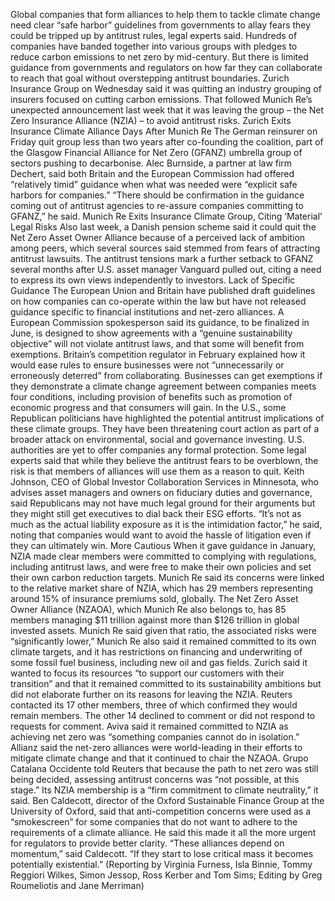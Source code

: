 Global companies that form alliances to help them to tackle climate change need clear “safe harbor” guidelines from governments to allay fears they could be tripped up by antitrust rules, legal experts said.
Hundreds of companies have banded together into various groups with pledges to reduce carbon emissions to net zero by mid-century.
But there is limited guidance from governments and regulators on how far they can collaborate to reach that goal without overstepping antitrust boundaries.
Zurich Insurance Group on Wednesday said it was quitting an industry grouping of insurers focused on cutting carbon emissions. That followed Munich Re’s unexpected announcement last week that it was leaving the group – the Net Zero Insurance Alliance (NZIA) – to avoid antitrust risks.
Zurich Exits Insurance Climate Alliance Days After Munich Re
The German reinsurer on Friday quit group less than two years after co-founding the coalition, part of the Glasgow Financial Alliance for Net Zero (GFANZ) umbrella group of sectors pushing to decarbonise.
Alec Burnside, a partner at law firm Dechert, said both Britain and the European Commission had offered “relatively timid” guidance when what was needed were “explicit safe harbors for companies.”
“There should be confirmation in the guidance coming out of antitrust agencies to re-assure companies committing to GFANZ,” he said.
Munich Re Exits Insurance Climate Group, Citing ‘Material’ Legal Risks
Also last week, a Danish pension scheme said it could quit the Net Zero Asset Owner Alliance because of a perceived lack of ambition among peers, which several sources said stemmed from fears of attracting antitrust lawsuits.
The antitrust tensions mark a further setback to GFANZ several months after U.S. asset manager Vanguard pulled out, citing a need to express its own views independently to investors.
Lack of Specific Guidance
The European Union and Britain have published draft guidelines on how companies can co-operate within the law but have not released guidance specific to financial institutions and net-zero alliances.
A European Commission spokesperson said its guidance, to be finalized in June, is designed to show agreements with a “genuine sustainability objective” will not violate antitrust laws, and that some will benefit from exemptions.
Britain’s competition regulator in February explained how it would ease rules to ensure businesses were not “unnecessarily or erroneously deterred” from collaborating.
Businesses can get exemptions if they demonstrate a climate change agreement between companies meets four conditions, including provision of benefits such as promotion of economic progress and that consumers will gain.
In the U.S., some Republican politicians have highlighted the potential antitrust implications of these climate groups.
They have been threatening court action as part of a broader attack on environmental, social and governance investing. U.S. authorities are yet to offer companies any formal protection.
Some legal experts said that while they believe the antitrust fears to be overblown, the risk is that members of alliances will use them as a reason to quit.
Keith Johnson, CEO of Global Investor Collaboration Services in Minnesota, who advises asset managers and owners on fiduciary duties and governance, said Republicans may not have much legal ground for their arguments but they might still get executives to dial back their ESG efforts.
“It’s not as much as the actual liability exposure as it is the intimidation factor,” he said, noting that companies would want to avoid the hassle of litigation even if they can ultimately win.
More Cautious
When it gave guidance in January, NZIA made clear members were committed to complying with regulations, including antitrust laws, and were free to make their own policies and set their own carbon reduction targets.
Munich Re said its concerns were linked to the relative market share of NZIA, which has 29 members representing around 15% of insurance premiums sold, globally.
The Net Zero Asset Owner Alliance (NZAOA), which Munich Re also belongs to, has 85 members managing $11 trillion against more than $126 trillion in global invested assets. Munich Re said given that ratio, the associated risks were “significantly lower,”
Munich Re also said it remained committed to its own climate targets, and it has restrictions on financing and underwriting of some fossil fuel business, including new oil and gas fields.
Zurich said it wanted to focus its resources “to support our customers with their transition” and that it remained committed to its sustainability ambitions but did not elaborate further on its reasons for leaving the NZIA.
Reuters contacted its 17 other members, three of which confirmed they would remain members. The other 14 declined to comment or did not respond to requests for comment.
Aviva said it remained committed to NZIA as achieving net zero was “something companies cannot do in isolation.”
Allianz said the net-zero alliances were world-leading in their efforts to mitigate climate change and that it continued to chair the NZAOA.
Grupo Catalana Occidente told Reuters that because the path to net zero was still being decided, assessing antitrust concerns was “not possible, at this stage.” Its NZIA membership is a “firm commitment to climate neutrality,” it said.
Ben Caldecott, director of the Oxford Sustainable Finance Group at the University of Oxford, said that anti-competition concerns were used as a “smokescreen” for some companies that do not want to adhere to the requirements of a climate alliance. He said this made it all the more urgent for regulators to provide better clarity.
“These alliances depend on momentum,” said Caldecott. “If they start to lose critical mass it becomes potentially existential.”
(Reporting by Virginia Furness, Isla Binnie, Tommy Reggiori Wilkes, Simon Jessop, Ross Kerber and Tom Sims; Editing by Greg Roumeliotis and Jane Merriman)
